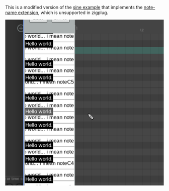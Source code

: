 This is a modified version of the [sine example](../sine) that implements the [note-name extension](https://github.com/free-audio/clap/blob/main/include/clap/ext/note-name.h), which is unsupported in zigplug.

![Plugin with custom note names loaded in REAPER](./reaper-screenshot.png)
